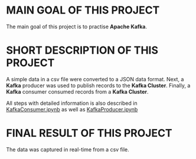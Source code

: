 # MAIN GOAL OF THIS PROJECT
The main goal of this project is to practise **Apache Kafka**. 

# SHORT DESCRIPTION OF THIS PROJECT
A simple data in a csv file were converted to a JSON data format.
Next, a **Kafka** producer was used to publish records to the **Kafka Cluster**.
Finally, a **Kafka** consumer consumed records from a **Kafka Cluster**.

All steps with detailed information is also described in [KafkaConsumer.ipynb](https://github.com/Longwinter93/ApacheKafka_Projects/blob/main/ApacheKafka_Project1/KafkaConsumer.ipynb) as well as [KafkaProducer.ipynb](https://github.com/Longwinter93/ApacheKafka_Projects/blob/main/ApacheKafka_Project1/KafkaProducer.ipynb)


# FINAL RESULT OF THIS PROJECT
The data was captured in real-time from a csv file.